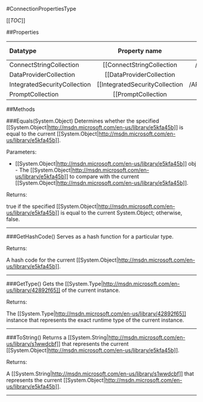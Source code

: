 #ConnectionPropertiesType

[[_TOC_]]

##Properties

|Datatype|Property name|Property description|Default Value|
|:-------|:----------:|:-----------------:|:-----------:|
|ConnectStringCollection|[[ConnectStringCollection|/API/Rdl/CodeSamples/Rdl_ConnectionPropertiesType_ConnectStringCollection]]||null|
|DataProviderCollection|[[DataProviderCollection|/API/Rdl/CodeSamples/Rdl_ConnectionPropertiesType_DataProviderCollection]]||null|
|IntegratedSecurityCollection|[[IntegratedSecurityCollection|/API/Rdl/CodeSamples/Rdl_ConnectionPropertiesType_IntegratedSecurityCollection]]||null|
|PromptCollection|[[PromptCollection|/API/Rdl/CodeSamples/Rdl_ConnectionPropertiesType_PromptCollection]]||null|


##Methods

###Equals(System.Object)
Determines whether the specified [[System.Object|http://msdn.microsoft.com/en-us/library/e5kfa45b]] is equal to the current [[System.Object|http://msdn.microsoft.com/en-us/library/e5kfa45b]].

Parameters: 

* [[System.Object|http://msdn.microsoft.com/en-us/library/e5kfa45b]] obj  - The [[System.Object|http://msdn.microsoft.com/en-us/library/e5kfa45b]] to compare with the current [[System.Object|http://msdn.microsoft.com/en-us/library/e5kfa45b]].





Returns:

true if the specified [[System.Object|http://msdn.microsoft.com/en-us/library/e5kfa45b]] is equal to the current System.Object; otherwise, false.


---


###GetHashCode()
 Serves as a hash function for a particular type.  





Returns:

A hash code for the current [[System.Object|http://msdn.microsoft.com/en-us/library/e5kfa45b]].


---


###GetType()
Gets the [[System.Type|http://msdn.microsoft.com/en-us/library/42892f65]] of the current instance.





Returns:

The [[System.Type|http://msdn.microsoft.com/en-us/library/42892f65]] instance that represents the exact runtime type of the current instance.


---


###ToString()
Returns a [[System.String|http://msdn.microsoft.com/en-us/library/s1wwdcbf]] that represents the current [[System.Object|http://msdn.microsoft.com/en-us/library/e5kfa45b]].





Returns:

A [[System.String|http://msdn.microsoft.com/en-us/library/s1wwdcbf]] that represents the current [[System.Object|http://msdn.microsoft.com/en-us/library/e5kfa45b]].


---


